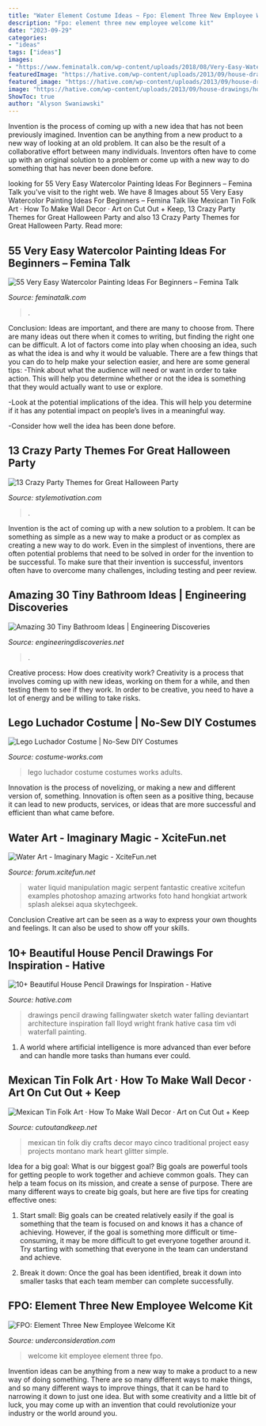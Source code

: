 ```yaml
---
title: "Water Element Costume Ideas ~ Fpo: Element Three New Employee Welcome Kit"
description: "Fpo: element three new employee welcome kit"
date: "2023-09-29"
categories:
- "ideas"
tags: ["ideas"]
images:
- "https://www.feminatalk.com/wp-content/uploads/2018/08/Very-Easy-Watercolor-Painting-Ideas-for-beginners00002.jpg"
featuredImage: "https://hative.com/wp-content/uploads/2013/09/house-drawings/house-drawing-10.jpg"
featured_image: "https://hative.com/wp-content/uploads/2013/09/house-drawings/house-drawing-10.jpg"
image: "https://hative.com/wp-content/uploads/2013/09/house-drawings/house-drawing-10.jpg"
ShowToc: true
author: "Alyson Swaniawski"
---
```



Invention is the process of coming up with a new idea that has not been previously imagined. Invention can be anything from a new product to a new way of looking at an old problem. It can also be the result of a collaborative effort between many individuals. Inventors often have to come up with an original solution to a problem or come up with a new way to do something that has never been done before.

	

		
looking for 55 Very Easy Watercolor Painting Ideas For Beginners – Femina Talk you've visit to the right web. We have 8 Images about 55 Very Easy Watercolor Painting Ideas For Beginners – Femina Talk like Mexican Tin Folk Art · How To Make Wall Decor · Art on Cut Out + Keep, 13 Crazy Party Themes for Great Halloween Party and also 13 Crazy Party Themes for Great Halloween Party. Read more:
		
    
## 55 Very Easy Watercolor Painting Ideas For Beginners – Femina Talk

<img loading=lazy src="https://www.feminatalk.com/wp-content/uploads/2018/08/Very-Easy-Watercolor-Painting-Ideas-for-beginners00002.jpg" onerror="this.onerror=null;this.src='https://tse4.mm.bing.net/th?id=OIP.ohjgvPs_VJfWpOy9Ot9rdAHaLH&amp;pid=15.1';" alt="55 Very Easy Watercolor Painting Ideas For Beginners – Femina Talk">

_Source: feminatalk.com_

>. 

	

Conclusion: Ideas are important, and there are many to choose from.
There are many ideas out there when it comes to writing, but finding the right one can be difficult. A lot of factors come into play when choosing an idea, such as what the idea is and why it would be valuable. There are a few things that you can do to help make your selection easier, and here are some general tips:
-Think about what the audience will need or want in order to take action. This will help you determine whether or not the idea is something that they would actually want to use or explore.

-Look at the potential implications of the idea. This will help you determine if it has any potential impact on people’s lives in a meaningful way.

-Consider how well the idea has been done before.

    
## 13 Crazy Party Themes For Great Halloween Party

<img loading=lazy src="https://www.stylemotivation.com/wp-content/uploads/2013/10/13-Crazy-Party-Themes-for-Great-Halloween-Party-11-620x743.jpg" onerror="this.onerror=null;this.src='https://tse2.mm.bing.net/th?id=OIP.JRySWPCUXgcpyh1QV76MOgHaI4&amp;pid=15.1';" alt="13 Crazy Party Themes for Great Halloween Party">

_Source: stylemotivation.com_

>. 

	

Invention is the act of coming up with a new solution to a problem. It can be something as simple as a new way to make a product or as complex as creating a new way to do work. Even in the simplest of inventions, there are often potential problems that need to be solved in order for the invention to be successful. To make sure that their invention is successful, inventors often have to overcome many challenges, including testing and peer review.

    
## Amazing 30 Tiny Bathroom Ideas | Engineering Discoveries

<img loading=lazy src="https://1.bp.blogspot.com/-VusDZEQT2FE/XQKd6GTPnZI/AAAAAAAAKL4/pF5ZFFlt2yEeS3S6mkCkniTgnYYdmoQ1QCLcBGAs/s1600/149230b5960d3112a768f852c89f6051.jpg" onerror="this.onerror=null;this.src='https://tse1.mm.bing.net/th?id=OIP.XvgIOULd5hYGpcCFRzcWbAHaLE&amp;pid=15.1';" alt="Amazing 30 Tiny Bathroom Ideas | Engineering Discoveries">

_Source: engineeringdiscoveries.net_

>. 

	

Creative process: How does creativity work?
Creativity is a process that involves coming up with new ideas, working on them for a while, and then testing them to see if they work. In order to be creative, you need to have a lot of energy and be willing to take risks.

    
## Lego Luchador Costume | No-Sew DIY Costumes

<img loading=lazy src="https://photos.costume-works.com/full/lego_luchador.jpg" onerror="this.onerror=null;this.src='https://tse2.mm.bing.net/th?id=OIP.NCW2rgsZxOi339QUGqHk3AHaKg&amp;pid=15.1';" alt="Lego Luchador Costume | No-Sew DIY Costumes">

_Source: costume-works.com_

>lego luchador costume costumes works adults. 

	

Innovation is the process of novelizing, or making a new and different version of, something. Innovation is often seen as a positive thing, because it can lead to new products, services, or ideas that are more successful and efficient than what came before.

    
## Water Art - Imaginary Magic - XciteFun.net

<img loading=lazy src="http://img.xcitefun.net/users/2010/12/220111,xcitefun-water-magic-9.jpg" onerror="this.onerror=null;this.src='https://tse2.mm.bing.net/th?id=OIP.Qp2WdFdXzsq1kgbJet6VxQHaJR&amp;pid=15.1';" alt="Water Art - Imaginary Magic - XciteFun.net">

_Source: forum.xcitefun.net_

>water liquid manipulation magic serpent fantastic creative xcitefun examples photoshop amazing artworks foto hand hongkiat artwork splash aleksei aqua skytechgeek. 

	

Conclusion
Creative art can be seen as a way to express your own thoughts and feelings. It can also be used to show off your skills.

    
## 10+ Beautiful House Pencil Drawings For Inspiration - Hative

<img loading=lazy src="https://hative.com/wp-content/uploads/2013/09/house-drawings/house-drawing-10.jpg" onerror="this.onerror=null;this.src='https://tse2.mm.bing.net/th?id=OIP.7Wf3OkKKhsJb4cpTMzdz-wHaFj&amp;pid=15.1';" alt="10+ Beautiful House Pencil Drawings for Inspiration - Hative">

_Source: hative.com_

>drawings pencil drawing fallingwater sketch water falling deviantart architecture inspiration fall lloyd wright frank hative casa tìm với waterfall painting. 

	

1. A world where artificial intelligence is more advanced than ever before and can handle more tasks than humans ever could. 

    
## Mexican Tin Folk Art · How To Make Wall Decor · Art On Cut Out + Keep

<img loading=lazy src="http://images.coplusk.net/project_images/185937/image/107978_2F2015-03-14-163138-Square1SH.jpg" onerror="this.onerror=null;this.src='https://tse3.mm.bing.net/th?id=OIP.58eutseM9oxHD8OhwvB8mQHaHa&amp;pid=15.1';" alt="Mexican Tin Folk Art · How To Make Wall Decor · Art on Cut Out + Keep">

_Source: cutoutandkeep.net_

>mexican tin folk diy crafts decor mayo cinco traditional project easy projects montano mark heart glitter simple. 

	

Idea for a big goal: What is our biggest goal?
Big goals are powerful tools for getting people to work together and achieve common goals. They can help a team focus on its mission, and create a sense of purpose. 
There are many different ways to create big goals, but here are five tips for creating effective ones: 

1. Start small: Big goals can be created relatively easily if the goal is something that the team is focused on and knows it has a chance of achieving. However, if the goal is something more difficult or time-consuming, it may be more difficult to get everyone together around it. Try starting with something that everyone in the team can understand and achieve. 

2. Break it down: Once the goal has been identified, break it down into smaller tasks that each team member can complete successfully.

    
## FPO: Element Three New Employee Welcome Kit

<img loading=lazy src="https://www.underconsideration.com/fpo/project_images/20160522_element_three_02.jpg" onerror="this.onerror=null;this.src='https://tse3.mm.bing.net/th?id=OIP.yI81kTabQ8JLmiS4PyIaSAHaE7&amp;pid=15.1';" alt="FPO: Element Three New Employee Welcome Kit">

_Source: underconsideration.com_

>welcome kit employee element three fpo. 

	

Invention ideas can be anything from a new way to make a product to a new way of doing something. There are so many different ways to make things, and so many different ways to improve things, that it can be hard to narrowing it down to just one idea. But with some creativity and a little bit of luck, you may come up with an invention that could revolutionize your industry or the world around you.

